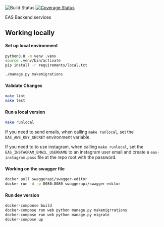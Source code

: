 ![Build Status](https://github.com/etcaterva/eas-backend/actions/workflows/test-and-deploy.yml/badge.svg?branch=master)
[![Coverage Status](https://coveralls.io/repos/github/etcaterva/eas-backend/badge.svg?branch=master)](https://coveralls.io/github/etcaterva/eas-backend?branch=master)

EAS Backend services

## Working locally
#### Set up local environment

```bash
python3.8 -m venv .venv
source .venv/bin/activate
pip install -r requirements/local.txt

./manage.py makemigrations
```

#### Validate Changes

```bash
make lint
make test
```

#### Run a local version

```bash
make runlocal
```

If you need to send emails, when calling `make runlocal`, set the
`EAS_AWS_KEY_SECRET` environment variable.

If you need to to use instagram, when calling `make runlocal`, set the
`EAS_INSTAGRAM_EMAIL_USERNAME` to an instagram user email and create
a `eas-instagram.pass` file at the repo root with the password.

#### Working on the swagger file

```bash
docker pull swaggerapi/swagger-editor
docker run -d -p 8080:8080 swaggerapi/swagger-editor
```

#### Run dev version

```bash
docker-componse build
docker-compose run web python manage.py makemigrrations
docker-compose run web python manage.py migrate
docker-compose up
```
